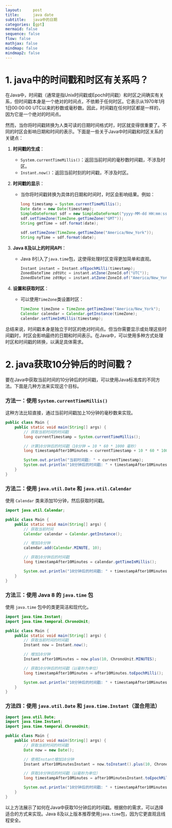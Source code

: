 ```yaml
---
layout:     post
title:      java date
subtitle:   java中的日期
categories: [gpt]
mermaid: false
sequence: false
flow: false
mathjax: false
mindmap: false
mindmap2: false
---
```


# 1. java中的时间戳和时区有关系吗？
在Java中，时间戳（通常是指Unix时间戳或Epoch时间戳）和时区之间确实有关系，但时间戳本身是一个绝对的时间点，不依赖于任何时区。它表示从1970年1月1日00:00:00 UTC以来的秒数或毫秒数。因此，时间戳在任何时区都是一样的，因为它是一个绝对的时间点。

然而，当你将时间戳转换为人类可读的日期时间格式时，时区就变得很重要了。不同的时区会影响日期和时间的表示。下面是一些关于Java中时间戳和时区关系的关键点：

1. **时间戳的生成**：
   - `System.currentTimeMillis()`：返回当前时间的毫秒数时间戳，不涉及时区。
   - `Instant.now()`：返回当前时刻的时间戳，不涉及时区。

2. **时间戳的显示**：
   - 当你将时间戳转换为具体的日期和时间时，时区会影响结果。例如：
     ```java
     long timestamp = System.currentTimeMillis();
     Date date = new Date(timestamp);
     SimpleDateFormat sdf = new SimpleDateFormat("yyyy-MM-dd HH:mm:ss");
     sdf.setTimeZone(TimeZone.getTimeZone("GMT"));
     String gmtTime = sdf.format(date);

     sdf.setTimeZone(TimeZone.getTimeZone("America/New_York"));
     String nyTime = sdf.format(date);
     ```

3. **Java 8及以上的时间API**：
   - Java 8引入了`java.time`包，这使得处理时区变得更加简单和直观。
     ```java
     Instant instant = Instant.ofEpochMilli(timestamp);
     ZonedDateTime zdtUtc = instant.atZone(ZoneId.of("UTC"));
     ZonedDateTime zdtNyc = instant.atZone(ZoneId.of("America/New_York"));
     ```

4. **设置和获取时区**：
   - 可以使用`TimeZone`类设置时区：
     ```java
     TimeZone timeZone = TimeZone.getTimeZone("America/New_York");
     Calendar calendar = Calendar.getInstance(timeZone);
     calendar.setTimeInMillis(timestamp);
     ```

总结来说，时间戳本身是独立于时区的绝对时间点。但当你需要显示或处理这些时间戳时，时区会影响最终的日期和时间表示。在Java中，可以使用多种方式处理时区和时间戳的转换，以满足具体需求。

# 2. java获取10分钟后的时间戳？
要在Java中获取当前时间的10分钟后的时间戳，可以使用Java标准库的不同方法。下面是几种方法来实现这个目标。

### 方法一：使用 `System.currentTimeMillis()`
这种方法比较直接，通过当前时间戳加上10分钟的毫秒数来实现。
```java
public class Main {
    public static void main(String[] args) {
        // 获取当前时间的时间戳
        long currentTimestamp = System.currentTimeMillis();

        // 计算10分钟后的时间戳（10分钟 = 10 * 60 * 1000 毫秒）
        long timestampAfter10Minutes = currentTimestamp + 10 * 60 * 1000;

        System.out.println("当前时间戳: " + currentTimestamp);
        System.out.println("10分钟后的时间戳: " + timestampAfter10Minutes);
    }
}
```

### 方法二：使用 `java.util.Date` 和 `java.util.Calendar`
使用 `Calendar` 类来添加10分钟，然后获取时间戳。
```java
import java.util.Calendar;

public class Main {
    public static void main(String[] args) {
        // 获取当前时间
        Calendar calendar = Calendar.getInstance();

        // 增加10分钟
        calendar.add(Calendar.MINUTE, 10);

        // 获取10分钟后的时间戳
        long timestampAfter10Minutes = calendar.getTimeInMillis();

        System.out.println("10分钟后的时间戳: " + timestampAfter10Minutes);
    }
}
```

### 方法三：使用 Java 8 的 `java.time` 包
使用 `java.time` 包中的类更简洁和现代化。
```java
import java.time.Instant;
import java.time.temporal.ChronoUnit;

public class Main {
    public static void main(String[] args) {
        // 获取当前时间的时间戳
        Instant now = Instant.now();

        // 增加10分钟
        Instant after10Minutes = now.plus(10, ChronoUnit.MINUTES);

        // 获取10分钟后的时间戳（以毫秒为单位）
        long timestampAfter10Minutes = after10Minutes.toEpochMilli();

        System.out.println("10分钟后的时间戳: " + timestampAfter10Minutes);
    }
}
```

### 方法四：使用 `java.util.Date` 和 `java.time.Instant`（混合用法）
```java
import java.util.Date;
import java.time.Instant;
import java.time.temporal.ChronoUnit;

public class Main {
    public static void main(String[] args) {
        // 获取当前时间的时间戳
        Date now = new Date();

        // 使用Instant增加10分钟
        Instant after10MinutesInstant = now.toInstant().plus(10, ChronoUnit.MINUTES);

        // 获取10分钟后的时间戳（以毫秒为单位）
        long timestampAfter10Minutes = after10MinutesInstant.toEpochMilli();

        System.out.println("10分钟后的时间戳: " + timestampAfter10Minutes);
    }
}
```

以上方法展示了如何在Java中获取10分钟后的时间戳。根据你的需求，可以选择适合的方式来实现。Java 8及以上版本推荐使用`java.time`包，因为它更直观且线程安全。
